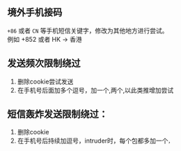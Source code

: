 ## 境外手机接码  
`+86` 或者 `CN` 等手机短信关键字，修改为其他地方进行尝试。  
例如 +852 或者 HK	 -> 香港
## 发送频次限制绕过  
1. 删除cookie尝试发送  
2. 在手机号后面加多个逗号，加一个,两个,以此类推增加尝试  
## 短信轰炸发送限制绕过：
1. 删除cookie
2. 在手机号后持续加逗号，intruder时，每个包都多加一个`，`